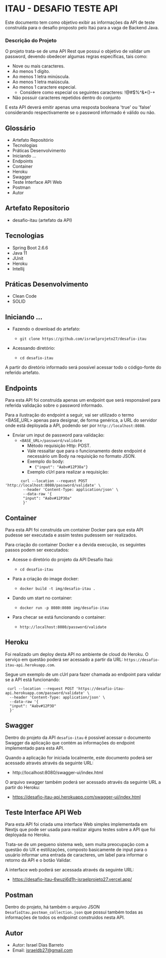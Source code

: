 # ITAU - DESAFIO TESTE API #


Este documento tem como objetivo exibir as informações da API de teste construída para o desafio proposto pelo Itaú para a vaga de Backend Java.

### Descrição do Projeto ###

O projeto trata-se de uma API Rest que possui o objetivo de validar um password, devendo obedecer algumas regras específicas, tais como:
* Nove ou mais caracteres.
* Ao menos 1 dígito.
* Ao menos 1 letra minúscula.
* Ao menos 1 letra maiúscula.
* Ao menos 1 caractere especial. 
  * Considere como especial os seguintes caracteres: !@#$%^&*()-+
* Não possuir caracteres repetidos dentro do conjunto

E esta API deverá emitir apenas uma resposta booleana 'true' ou 'false' considerando respectivamente se o password informado é válido ou não. 

## Glossário

* Artefato Repositório
* Tecnologias
* Práticas Desenvolvimento
* Iniciando ...
* Endpoints
* Container
* Heroku
* Swagger
* Teste Interface API Web
* Postman
* Autor

## Artefato Repositorio

* desafio-itau (artefato da API)

## Tecnologias

* Spring Boot 2.6.6
* Java 11
* JUnit
* Heroku
* Intellij

## Práticas Desenvolvimento

* Clean Code
* SOLID



## Iniciando ...

* Fazendo o download do artefato:
    * `git clone https://github.com/israelprojeto27/desafio-itau`

* Acessando diretório:
    - `cd desafio-itau`

A partir do diretório informado será possível acessar todo o código-fonte do referido artefato.


## Endpoints

Para esta API foi construída apenas um endpoint que será responsável para referida validação sobre o password informado.

Para a ilustração do endpoint a seguir, vai ser utilizado o termo <BASE_URL> apenas para designar, de forma genérica, a URL do servidor onde está deployada a API, podendo ser por `http://localhost:8080`.

* Enviar um input de password para validação:
  * `<BASE_URL>/password/validate`
    * Método requisição Http: POST.
    * Vale ressaltar que para o funcionamento deste endpoint é necessário um Body na requisição no formato JSON.
    * Exemplo do body:
      * `{"input": "Aabv#12P3Oa"}`
    * Exemplo cUrl para realizar a requisição:
```shell script  
       curl --location --request POST 'http://localhost:8080/password/validate' \
        --header 'Content-Type: application/json' \
        --data-raw '{
        "input": "Aabv#12P3Oa"
        }'
```  

## Container

Para esta API foi construída um container Docker para que esta API pudesse ser executada e assim testes pudessem ser realizados.

Para criação do container Docker e a devida execução, os seguintes passos podem ser executados:

- Acesse o diretório do projeto da API Desafio Itaú:
  - `cd desafio-itau`

- Para a criação do image docker:
  - `docker build -t img/desafio-itau .`

- Dando um start no container:
  - `docker run -p 8080:8080 img/desafio-itau`

- Para checar se está funcionando o container:
  - `http://localhost:8080/password/validate`
  


## Heroku

Foi realizado um deploy desta API no ambiente de cloud do Heroku. O serviço em questão poderá ser acessado a partir da URL: `https://desafio-itau-api.herokuapp.com`.

Segue um exemplo de um cUrl para fazer chamada ao endpoint para validar se a API está funcionando:
```shell script
 curl --location --request POST 'https://desafio-itau-api.herokuapp.com/password/validate' \
  --header 'Content-Type: application/json' \
  --data-raw '{
  "input": "Aabv#12P3O"
  }'
```  

## Swagger

Dentro do projeto da API `desafio-itau` é possível acessar o documento Swagger da aplicação que contém as informações do endpoint implementado para esta API.

Quando a aplicação for iniciada localmente, este documento poderá ser acessado através através da seguinte URL:
  * http://localhost:8080/swagger-ui/index.html

O arquivo swagger também poderá ser acessado através da seguinte URL a partir do Heroku:
 * https://desafio-itau-api.herokuapp.com/swagger-ui/index.html



## Teste Interface API Web

Para esta API foi criada uma interface Web simples implementada em Nextjs que pode ser usada para realizar alguns testes sobre a API que foi deployada no Heroku.

Trata-se de um pequeno sistema web, sem muita preocupação com a questão do UX e estilizações, composto basicamente de input para o usuário informar uma entrada de caracteres, um label para informar o retorno da API e o botão Validar.

A interface web poderá ser acessada através da seguinte URL:
  * https://desafio-itau-6wuzi6d1h-israelprojeto27.vercel.app/


## Postman

Dentro do projeto, há também o arquivo JSON `DesafioItau.postman_collection.json` que possui também todas as informações de todos os endpoinst construidos nesta API.






## Autor

* Autor: Israel Dias Barreto
* Email: israeldb27@gmail.com